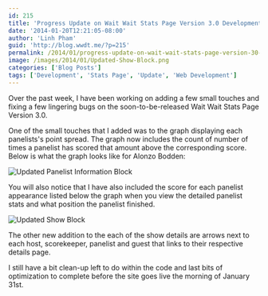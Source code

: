 ```yaml
---
id: 215
title: 'Progress Update on Wait Wait Stats Page Version 3.0 Development'
date: '2014-01-20T12:21:05-08:00'
author: 'Linh Pham'
guid: 'http://blog.wwdt.me/?p=215'
permalink: /2014/01/progress-update-on-wait-wait-stats-page-version-30-development/
image: /images/2014/01/Updated-Show-Block.png
categories: ['Blog Posts']
tags: ['Development', 'Stats Page', 'Update', 'Web Development']
---
```


Over the past week, I have been working on adding a few small touches and fixing a few lingering bugs on the soon-to-be-released Wait Wait Stats Page Version 3.0.

One of the small touches that I added was to the graph displaying each panelists's point spread. The graph now includes the count of number of times a panelist has scored that amount above the corresponding score. Below is what the graph looks like for Alonzo Bodden:

![Updated Panelist Information Block](/images/2014/01/Updated-Panelist-Block.png)

You will also notice that I have also included the score for each panelist appearance listed below the graph when you view the detailed panelist stats and what position the panelist finished.

![Updated Show Block](/images/2014/01/Updated-Show-Block.png)

The other new addition to the each of the show details are arrows next to each host, scorekeeper, panelist and guest that links to their respective details page.

I still have a bit clean-up left to do within the code and last bits of optimization to complete before the site goes live the morning of January 31st.
